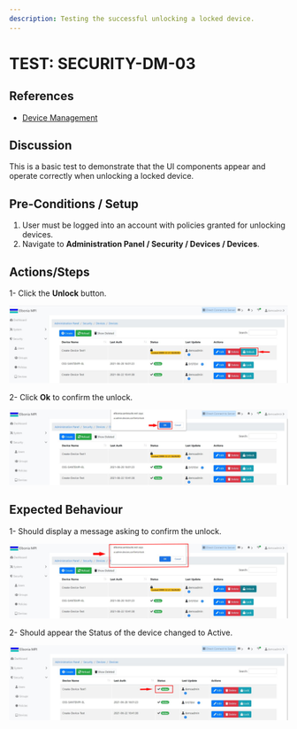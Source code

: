 ```yaml
---
description: Testing the successful unlocking a locked device.
---
```


# TEST: SECURITY-DM-03

## References

* [Device Management](../../../../../../operations-1/system-administration/security-administration/device-management.md)

## Discussion

This is a basic test to demonstrate that the UI components appear and operate correctly when unlocking a locked device.

## **Pre-Conditions / Setup**

1. User must be logged into an account with policies granted for unlocking devices.
2. Navigate to **Administration Panel / Security / Devices / Devices**.

## Actions/Steps

1- Click the **Unlock** button.

![](<../../../../../../.gitbook/assets/8 (3).jpg>)

2- Click  **Ok** to confirm the unlock.

![](<../../../../../../.gitbook/assets/9 (2).jpg>)

## Expected Behaviour

1- Should display a message asking to confirm the unlock.

![](<../../../../../../.gitbook/assets/9 (1).jpg>)

2-  Should appear the Status of the device changed to Active.

![](<../../../../../../.gitbook/assets/10 (4).jpg>)

